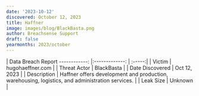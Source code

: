 ```yaml
---
date: '2023-10-12'
discovered: October 12, 2023
title: Haffner
image: images/blog/BlackBasta.png
author: Breachsense Support
draft: false
yearmonths: 2023/october
---
```



| Data Breach Report
------------:     |:-------------:    | :-----:|
| Victim      | hugohaeffner.com      | 
| Threat Actor      | BlackBasta      | 
| Date Discovered      | Oct 12, 2023      | 
| Description      | Haffner offers development and production, warehousing, logistics, and administration services.      | 
| Leak Size      | Unknown      | 

